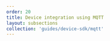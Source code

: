 ```yaml
---
order: 20
title: Device integration using MQTT
layout: subsections
collection: 'guides/device-sdk/mqtt'
---
```

